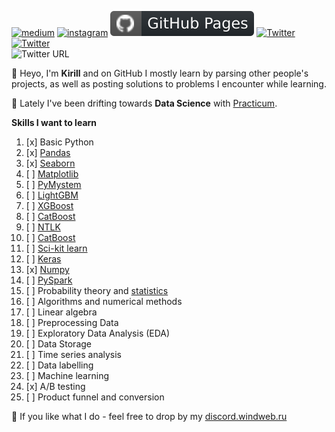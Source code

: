 [![medium](https://aleen42.github.io/badges/src/medium.svg)](https://medium.com/@windweb)
[![instagram](https://badges.aleen42.com/src/instagram.svg)](https://www.instagram.com/best_sail)
[![Github Pages](https://github.com/windweb/windweb/blob/master/github.svg)](https://windweb.github.io/)
[![Twitter](https://img.shields.io/twitter/follow/aidarovkv?label=%40aidarovkv&style=social)](https://twitter.com/aidarovkv)
[![Twitter](https://upload.wikimedia.org/wikipedia/commons/thumb/5/51/Twitter_logo.svg/70px-Twitter_logo.svg.png)](https://twitter.com/aidarovkv)  
![Twitter URL](https://img.shields.io/twitter/url?label=%40aidarovkv&style=social&url=https%3A%2F%2Ftwitter.com%2Faidarovkv)


👋 Heyo, I'm **Kirill** and on GitHub I mostly learn by parsing other people's projects, as well as posting solutions to problems I encounter while learning.

🧮 Lately I've been drifting towards **Data Science** with [Practicum](https://practicum.com/data-science/).

**Skills I want to learn**
1. [x] Basic Python
2. [x] [Pandas](https://pandas.pydata.org/)
3. [x] [Seaborn](https://seaborn.pydata.org/)
4. [ ] [Matplotlib](https://matplotlib.org/)
5. [ ] [PyMystem](https://pypi.org/project/pymystem3/)
6. [ ] [LightGBM](https://github.com/microsoft/LightGBM)
7. [ ] [XGBoost](https://github.com/dmlc/xgboost)
8. [ ] [CatBoost](https://catboost.ai/)
9. [ ] [NTLK](https://www.nltk.org/)
10. [ ] [CatBoost](https://catboost.ai/)
11. [ ] [Sci-kit learn](https://scikit-learn.org/stable/)
12. [ ] [Keras](https://keras.io/)
13. [x] [Numpy](https://numpy.org/)
14. [ ] [PySpark](https://spark.apache.org/docs/latest/api/python/)
15. [ ] Probability theory and [statistics](https://stepik.org/course/76/info)
16. [ ] Algorithms and numerical methods
17. [ ] Linear algebra
18. [ ] Preprocessing Data
19. [ ] Exploratory Data Analysis (EDA)
20. [ ] Data Storage
21. [ ] Time series analysis
22. [ ] Data labelling
23. [ ] Machine learning
24. [x] A/B testing
25. [ ] Product funnel and conversion

💬 If you like what I do - feel free to drop by my [discord.windweb.ru](https://discord.windweb.ru/)
